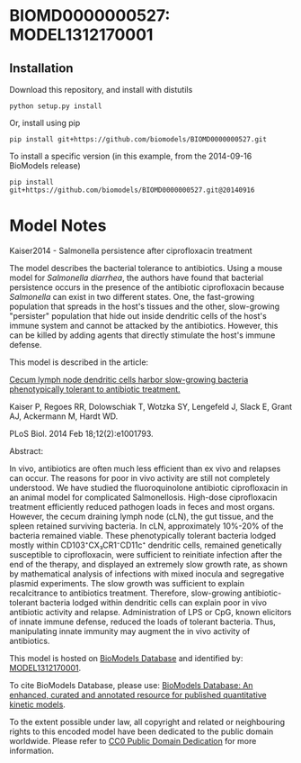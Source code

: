 # BIOMD0000000527: MODEL1312170001

## Installation

Download this repository, and install with distutils

`python setup.py install`

Or, install using pip

`pip install git+https://github.com/biomodels/BIOMD0000000527.git`

To install a specific version (in this example, from the 2014-09-16 BioModels release)

`pip install git+https://github.com/biomodels/BIOMD0000000527.git@20140916`


# Model Notes


Kaiser2014 - Salmonella persistence after ciprofloxacin treatment

The model describes the bacterial tolerance to antibiotics. Using a mouse
model for _Salmonella diarrhea_, the authors have found that bacterial
persistence occurs in the presence of the antibiotic ciprofloxacin because
_Salmonella_ can exist in two different states. One, the fast-growing
population that spreads in the host's tissues and the other, slow-growing
"persister" population that hide out inside dendritic cells of the host's
immune system and cannot be attacked by the antibiotics. However, this can be
killed by adding agents that directly stimulate the host's immune defense.

This model is described in the article:

[Cecum lymph node dendritic cells harbor slow-growing bacteria phenotypically
tolerant to antibiotic treatment.](http://identifiers.org/pubmed/24558351)

Kaiser P, Regoes RR, Dolowschiak T, Wotzka SY, Lengefeld J, Slack E, Grant AJ,
Ackermann M, Hardt WD.

PLoS Biol. 2014 Feb 18;12(2):e1001793.

Abstract:

In vivo, antibiotics are often much less efficient than ex vivo and relapses
can occur. The reasons for poor in vivo activity are still not completely
understood. We have studied the fluoroquinolone antibiotic ciprofloxacin in an
animal model for complicated Salmonellosis. High-dose ciprofloxacin treatment
efficiently reduced pathogen loads in feces and most organs. However, the
cecum draining lymph node (cLN), the gut tissue, and the spleen retained
surviving bacteria. In cLN, approximately 10%-20% of the bacteria remained
viable. These phenotypically tolerant bacteria lodged mostly within
CD103⁺CX₃CR1⁻CD11c⁺ dendritic cells, remained genetically susceptible to
ciprofloxacin, were sufficient to reinitiate infection after the end of the
therapy, and displayed an extremely slow growth rate, as shown by mathematical
analysis of infections with mixed inocula and segregative plasmid experiments.
The slow growth was sufficient to explain recalcitrance to antibiotics
treatment. Therefore, slow-growing antibiotic-tolerant bacteria lodged within
dendritic cells can explain poor in vivo antibiotic activity and relapse.
Administration of LPS or CpG, known elicitors of innate immune defense,
reduced the loads of tolerant bacteria. Thus, manipulating innate immunity may
augment the in vivo activity of antibiotics.

This model is hosted on [BioModels Database](http://www.ebi.ac.uk/biomodels/)
and identified by:
[MODEL1312170001](http://identifiers.org/biomodels.db/MODEL1312170001).

To cite BioModels Database, please use: [BioModels Database: An enhanced,
curated and annotated resource for published quantitative kinetic
models](http://identifiers.org/pubmed/20587024).

To the extent possible under law, all copyright and related or neighbouring
rights to this encoded model have been dedicated to the public domain
worldwide. Please refer to [CC0 Public Domain
Dedication](http://creativecommons.org/publicdomain/zero/1.0/) for more
information.


